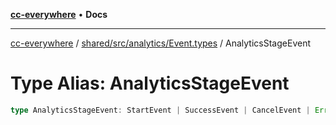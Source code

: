 [**cc-everywhere**](../../../../../index.md) • **Docs**

***

[cc-everywhere](../../../../../index.md) / [shared/src/analytics/Event.types](../index.md) / AnalyticsStageEvent

# Type Alias: AnalyticsStageEvent

```ts
type AnalyticsStageEvent: StartEvent | SuccessEvent | CancelEvent | ErrorEvent;
```
